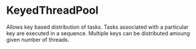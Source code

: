 # KeyedThreadPool
Allows key based distribution of tasks. Tasks associated with a particular key are executed in a sequence. Multiple keys can be distributed amoung given number of threads.
